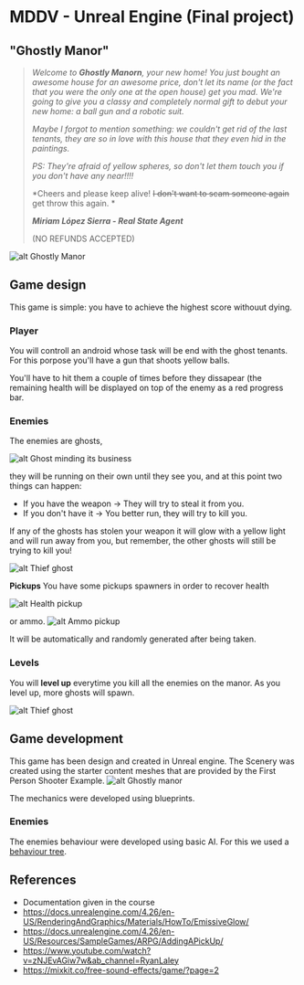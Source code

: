 # MDDV - Unreal Engine (Final project)

## "Ghostly Manor"

> *Welcome to **Ghostly Manorn**, your new home! You just bought an awesome house for an awesome price, don't let its name (or the fact that you were the only one at the open house) get you mad.
> We're going to give you a classy and completely normal gift to debut your new home: a ball gun and a robotic suit.*
> 
> *Maybe I forgot to mention something: we couldn't get rid of the last tenants, they are so in love with this house that they even hid in the paintings.*
> 
> *PS: They're afraid of yellow spheres, so don't let them touch you if you don't have any near!!!!*
> 
> 
> *Cheers and please keep alive! ~~I don't want to scam someone again~~ get throw this again. *
> 
> ***Miriam López Sierra - Real State Agent***
> 
> (NO REFUNDS ACCEPTED)


![alt Ghostly Manor](https://github.com/mirlop01/Unreal-project/blob/master/Content/House/Images/Ghostly%20manor.png)


## Game design

This game is simple: you have to achieve the highest score withouut dying.

### Player
You will controll an android whose task will be end with the ghost tenants. For this porpose you'll have a gun that shoots yellow balls.

You'll have to hit them a couple of times before they dissapear (the remaining health will be displayed on top of the enemy as a red progress bar.

### Enemies
The enemies are ghosts, 

![alt Ghost minding its business](https://github.com/mirlop01/Unreal-project/blob/master/Content/House/Images/Ghost.png)

they will be running on their own until they see you, and at this point two things can happen:

- If you have the weapon -> They will try to steal it from you.
- If you don't have it -> You better run, they will try to kill you.

If any of the ghosts has stolen your weapon it will glow with a yellow light and will run away from you, but remember, the other ghosts will still be trying to kill you!

![alt Thief ghost](https://github.com/mirlop01/Unreal-project/blob/master/Content/House/Images/Evil_ghost.uasset)

**Pickups**
You have some pickups spawners in order to recover health

![alt Health pickup](https://github.com/mirlop01/Unreal-project/blob/master/Content/House/Images/Health_pickup.png)

or ammo.
![alt Ammo pickup](https://github.com/mirlop01/Unreal-project/blob/master/Content/House/Images/Ammo_pickup.png)

It will be automatically and randomly generated after being taken.

### Levels
You will **level up** everytime you kill all the enemies on the manor. 
As you level up, more ghosts will spawn.

![alt Thief ghost](https://github.com/mirlop01/Unreal-project/blob/master/Content/House/Images/Level%20up.png)

## Game development
This game has been design and created in Unreal engine.
The Scenery was created using the starter content meshes that are provided by the First Person Shooter Example.
![alt Ghostly manor ](https://github.com/mirlop01/Unreal-project/blob/master/Content/House/Images/Ghostly_manor_Out.png)

The mechanics were developed using blueprints.

### Enemies
The enemies behaviour were developed using basic AI. For this we used a [ behaviour tree](https://github.com/mirlop01/Unreal-project/tree/master/Content/Blueprints/Enemy).

## References
- Documentation given in the course
- https://docs.unrealengine.com/4.26/en-US/RenderingAndGraphics/Materials/HowTo/EmissiveGlow/
- https://docs.unrealengine.com/4.26/en-US/Resources/SampleGames/ARPG/AddingAPickUp/
- https://www.youtube.com/watch?v=zNJEvAGiw7w&ab_channel=RyanLaley
- https://mixkit.co/free-sound-effects/game/?page=2
